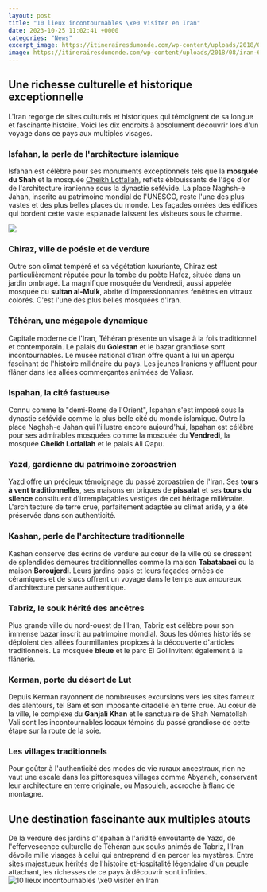 ```yaml
---
layout: post
title: "10 lieux incontournables \xe0 visiter en Iran"
date: 2023-10-25 11:02:41 +0000
categories: "News"
excerpt_image: https://itinerairesdumonde.com/wp-content/uploads/2018/08/iran-6.jpg
image: https://itinerairesdumonde.com/wp-content/uploads/2018/08/iran-6.jpg
---
```


## Une richesse culturelle et historique exceptionnelle
L'Iran regorge de sites culturels et historiques qui témoignent de sa longue et fascinante histoire. Voici les dix endroits à absolument découvrir lors d'un voyage dans ce pays aux multiples visages.
### Isfahan, la perle de l'architecture islamique
Isfahan est célèbre pour ses monuments exceptionnels tels que la **mosquée du Shah** et la mosquée [Cheikh Lotfallah](https://travelokla.github.io/2023-12-24-xc9vacuation-de-niamey-au-niger-en-raison-de-la-mont-xe9e-des-tensions-politiques/), reflets éblouissants de l'âge d'or de l'architecture iranienne sous la dynastie séfévide. La place Naghsh-e Jahan, inscrite au patrimoine mondial de l'UNESCO, reste l'une des plus vastes et des plus belles places du monde. Les façades ornées des édifices qui bordent cette vaste esplanade laissent les visiteurs sous le charme.

![](https://itinerairesdumonde.com/wp-content/uploads/2018/08/iran-9.jpg)
### Chiraz, ville de poésie et de verdure
Outre son climat tempéré et sa végétation luxuriante, Chiraz est particulièrement réputée pour la tombe du poète Hafez, située dans un jardin ombragé. La magnifique mosquée du Vendredi, aussi appelée mosquée du **sultan al-Mulk**, abrite d'impressionnantes fenêtres en vitraux colorés. C'est l'une des plus belles mosquées d'Iran.
### Téhéran, une mégapole dynamique
Capitale moderne de l'Iran, Téhéran présente un visage à la fois traditionnel et contemporain. Le palais du **Golestan** et le bazar grandiose sont incontournables. Le musée national d'Iran offre quant à lui un aperçu fascinant de l'histoire millénaire du pays. Les jeunes Iraniens y affluent pour flâner dans les allées commerçantes animées de Valiasr.
### Ispahan, la cité fastueuse
Connu comme la "demi-Rome de l'Orient", Ispahan s'est imposé sous la dynastie séfévide comme la plus belle cité du monde islamique. Outre la place Naghsh-e Jahan qui l'illustre encore aujourd'hui, Ispahan est célèbre pour ses admirables mosquées comme la mosquée du **Vendredi**, la mosquée **Cheikh Lotfallah** et le palais Ali Qapu.
### Yazd, gardienne du patrimoine zoroastrien
Yazd offre un précieux témoignage du passé zoroastrien de l'Iran. Ses **tours à vent traditionnelles**, ses maisons en briques de **pissalat** et ses **tours du silence** constituent d'irremplaçables vestiges de cet héritage millénaire. L'architecture de terre crue, parfaitement adaptée au climat aride, y a été préservée dans son authenticité.
### Kashan, perle de l'architecture traditionnelle
Kashan conserve des écrins de verdure au cœur de la ville où se dressent de splendides demeures traditionnelles comme la maison **Tabatabaei** ou la maison **Boroujerdi**. Leurs jardins oasis et leurs façades ornées de céramiques et de stucs offrent un voyage dans le temps aux amoureux d'architecture persane authentique. 
### Tabriz, le souk hérité des ancêtres
Plus grande ville du nord-ouest de l'Iran, Tabriz est célèbre pour son immense bazar inscrit au patrimoine mondial. Sous les dômes historiés se déploient des allées fourmillantes propices à la découverte d'articles traditionnels. La mosquée **bleue** et le parc El GoliInvitent également à la flânerie.
### Kerman, porte du désert de Lut
Depuis Kerman rayonnent de nombreuses excursions vers les sites fameux des alentours, tel Bam et son imposante citadelle en terre crue. Au cœur de la ville, le complexe du **Ganjali Khan** et le sanctuaire de Shah Nematollah Vali sont les incontournables locaux témoins du passé grandiose de cette étape sur la route de la soie.
### Les villages traditionnels
Pour goûter à l'authenticité des modes de vie ruraux ancestraux, rien ne vaut une escale dans les pittoresques villages comme Abyaneh, conservant leur architecture en terre originale, ou Masouleh, accroché à flanc de montagne.
## Une destination fascinante aux multiples atouts
De la verdure des jardins d'Ispahan à l'aridité envoûtante de Yazd, de l'effervescence culturelle de Téhéran aux souks animés de Tabriz, l'Iran dévoile mille visages à celui qui entreprend d'en percer les mystères. Entre sites majestueux hérités de l'histoire etHospitalité légendaire d'un peuple attachant, les richesses de ce pays à découvrir sont infinies.
![10 lieux incontournables \xe0 visiter en Iran](https://itinerairesdumonde.com/wp-content/uploads/2018/08/iran-6.jpg)